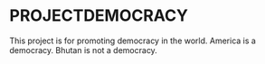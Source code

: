 # PROJECTDEMOCRACY
This project is for promoting democracy in the world. 
America is a democracy.
Bhutan is not a democracy.


